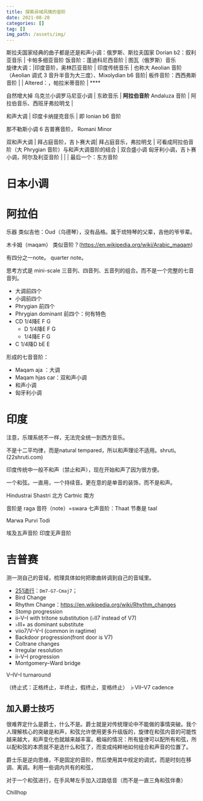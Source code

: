 ```yaml
---
title: 探索异域风情的音阶
date: 2021-08-20
categories: []
tag: []
img_path: /assets/img/
---
```



斯拉夫国家经典的曲子都是还是和声小调：俄罗斯、斯拉夫国家
Dorian b2：叙利亚音乐 |  卡帕多细亚音阶 
饭音阶：蓬迪科尼西音阶 |  图瓦（俄罗斯）音乐  
旋律大调：|印度音阶，奥林匹亚音阶 |  印度传统音乐   | 也称大 Aeolian 音阶（Aeolian 调式 3 音升半音为大三度）、Mixolydian b6 音阶|
板件音阶：西西弗斯音阶 |  |
Altered：，帕拉米蒂音阶  |  ****


自然增大掉
乌克兰小调罗马尼亚小调  |   东欧音乐 | 
 **阿拉伯音阶**  Andaluza 音阶   |  阿拉伯音乐、西班牙弗拉明戈   |



 和声大调   | 印度卡纳提克音乐   |  即 Ionian b6 音阶 

那不勒斯小调
6 吉普赛音阶，	Romani Minor  


双和声大调
 | 拜占庭音阶，吉卜赛大调| 拜占庭音乐，弗拉明戈  | 可看成阿拉伯音阶（大 Phrygian 音阶）与和声大调音阶的结合 | 
双合盛小调
 匈牙利小调，吉卜赛小调，阿尔及利亚音阶  |      |      |
最后一个：东方音阶





# 日本小调



# 阿拉伯

乐器 类似吉他：Oud（乌德琴），没有品格。属于琉特琴的父辈，吉他的爷爷辈。

木卡姆（maqam） 类似音阶？(https://en.wikipedia.org/wiki/Arabic_maqam)

有四分之一note。 quarter note。

思考方式是 mini-scale 三音列、四音列、五音列的组合。而不是一个完整的七音音列。

- 大调前四个
- 小调前四个
- Phrygian 前四个
- Phrygian dominant 前四个：何有特色
- CD 1/4降E F G
  - D 1/4降E F G
  - 1/4降E F G
- C 1/4降D bE E


形成的七音音阶：
- Maqam aja ：大调
- Maqam hjas car：双和声小调
- 和声小调
- 匈牙利小调


# 印度

注意，乐理系统不一样，无法完全统一到西方音乐。

不是十二平均律，而是natural tempared，所以和声理论不适用。shruti。(22shruti.com)

印度传统中一般不和声（禁止和声），现在开始和声了因为很方便。

一个和弦。一直用，一个持续音。更在意的是单音的装饰，而不是和声。

Hindustrai Shastri 北方
Cartnic 南方

音阶是 raga
音符（note）=swara
七声音阶：Thaat
节奏是 taal

Marwa
Purvi
Todi

埃及五声音阶
印度无声音阶

# 吉普赛




测一测自己的音域，梳理具体如何把歌曲转调到自己的音域里。


- [251进行](https://en.wikipedia.org/wiki/Ii–V–I_progression)：`Dm7-G7-Cmaj7`；
- Bird Change
- Rhythm Change：https://en.wikipedia.org/wiki/Rhythm_changes
- Stomp progression
- ii–V–I with tritone substitution  (♭II7 instead of V7)
- ♭III+ as dominant substitute  
- viio7/V–V–I (common in ragtime)
- Backdoor progression(front door is V7)
- Coltrane changes
- Irregular resolution
- ii–V–I progression
- Montgomery–Ward bridge

V–IV–I turnaround


（终止式：正格终止，半终止，假终止，变格终止）
♭VII–V7 cadence




## 加入爵士技巧


很难界定什么是爵士，什么不是。爵士就是对传统理论中不能做的事情突破。我个人理解核心的突破是和声，和弦允许使用更多升级版的，旋律在和弦内音的可能性越来越大，和声变化也就越来越丰富。极端的情况：所有旋律可以配所有和弦，所以配和弦的本质就不是选什么和弦了，而变成纯粹地如何组合和声音的位置了。


爵士乐是逆向思维，不是固定的音阶，然后使用其中规定的调式，而是时刻在移调、离调。利用一些调内共有的和弦，



对于一个和弦进行，在手风琴左手加入过路低音（而不是一直三角和弦伴奏）

Chillhop